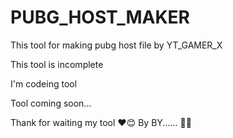 # PUBG_HOST_MAKER
This tool for making pubg host file by YT_GAMER_X

This tool is incomplete

I'm codeing tool 

Tool coming soon... 

Thank for waiting my tool ❤️😊
By BY...... 💖💖
